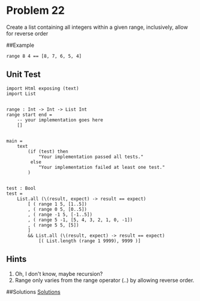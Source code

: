# Problem 22

Create a list containing all integers within a given range, inclusively, allow for reverse order

##Example
```
range 8 4 == [8, 7, 6, 5, 4]
```
## Unit Test
```
import Html exposing (text)
import List


range : Int -> Int -> List Int 
range start end = 
    -- your implementation goes here
    []


main =
    text
        (if (test) then
            "Your implementation passed all tests."
         else
            "Your implementation failed at least one test."
        )


test : Bool
test =
    List.all (\(result, expect) -> result == expect)
        [ ( range 1 5, [1..5])
        , ( range 0 5, [0..5])
        , ( range -1 5, [-1..5])
        , ( range 5 -1, [5, 4, 3, 2, 1, 0, -1])
        , ( range 5 5, [5])
        ]
        && List.all (\(result, expect) -> result == expect)
            [( List.length (range 1 9999), 9999 )]
```

## Hints
1. Oh, I don't know, maybe recursion?
2. Range only varies from the range operator (..) by allowing reverse order.


##Solutions 
[Solutions](../s/s22.md)